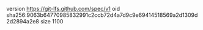 version https://git-lfs.github.com/spec/v1
oid sha256:9063b64770985832991c2ccb72d4a7d9c9e69414518569a2d1309d2d2894a2e8
size 1100
